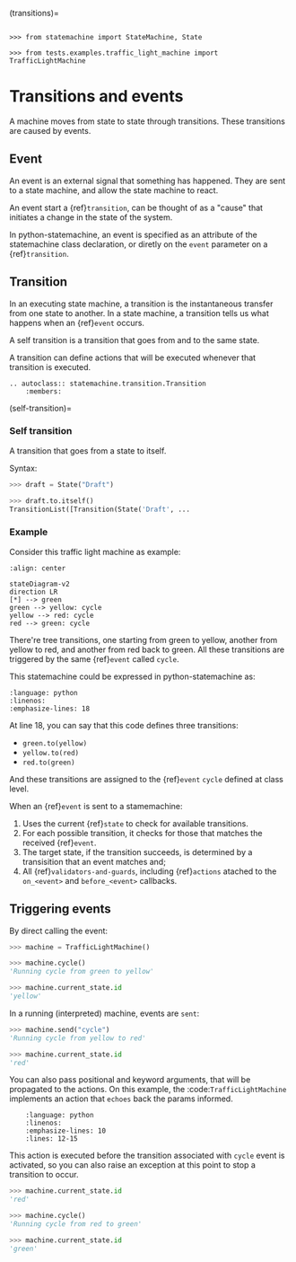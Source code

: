(transitions)=

```{testsetup}

>>> from statemachine import StateMachine, State

>>> from tests.examples.traffic_light_machine import TrafficLightMachine

```

# Transitions and events

A machine moves from state to state through transitions. These transitions are
caused by events.


## Event

An event is an external signal that something has happened.
They are sent to a state machine, and allow the state machine to react.


An event start a {ref}`transition`, can be thought of as a "cause" that
initiates a change in the state of the system.

In python-statemachine, an event is specified as an attribute of the
statemachine class declaration, or diretly on the `event` parameter on
a {ref}`transition`.


## Transition

In an executing state machine, a transition is the instantaneous transfer
from one state to another.  In a state machine, a transition tells us what
happens when an {ref}`event` occurs.

A self transition is a transition that goes from and to the same state.

A transition can define actions that will be executed whenever that transition
is executed.

```{eval-rst}
.. autoclass:: statemachine.transition.Transition
    :members:
```

(self-transition)=

### Self transition

A transition that goes from a state to itself.

Syntax:

```py
>>> draft = State("Draft")

>>> draft.to.itself()
TransitionList([Transition(State('Draft', ...

```

### Example

Consider this traffic light machine as example:

```{mermaid}
:align: center

stateDiagram-v2
direction LR
[*] --> green
green --> yellow: cycle
yellow --> red: cycle
red --> green: cycle

```

There're tree transitions, one starting from green to yellow, another from
yellow to red, and another from red back to green. All these transitions
are triggered by the same {ref}`event` called `cycle`.

This statemachine could be expressed in python-statemachine as:


```{literalinclude} ../tests/examples/traffic_light_machine.py
:language: python
:linenos:
:emphasize-lines: 18
```

At line 18, you can say that this code defines three transitions:

* `green.to(yellow)`
* `yellow.to(red)`
* `red.to(green)`

And these transitions are assigned to the {ref}`event` `cycle` defined at
class level.

When an {ref}`event` is sent to a stamemachine:

1. Uses the current {ref}`state` to check for available transitions.
1. For each possible transition, it checks for those that matches the received {ref}`event`.
1. The target state, if the transition succeeds, is determined by a transisition
   that an event matches and;
1. All {ref}`validators-and-guards`, including {ref}`actions`
   atached to the `on_<event>` and `before_<event>` callbacks.


## Triggering events


By direct calling the event:

```py
>>> machine = TrafficLightMachine()

>>> machine.cycle()
'Running cycle from green to yellow'

>>> machine.current_state.id
'yellow'

```

In a running (interpreted) machine, events are `sent`:

```py
>>> machine.send("cycle")
'Running cycle from yellow to red'

>>> machine.current_state.id
'red'

```

You can also pass positional and keyword arguments, that will be propagated
to the actions. On this example, the :code:`TrafficLightMachine` implements
an action that `echoes` back the params informed.

```{literalinclude} ../tests/examples/traffic_light_machine.py
    :language: python
    :linenos:
    :emphasize-lines: 10
    :lines: 12-15
```


This action is executed before the transition associated with `cycle` event is activated, so you
can also raise an exception at this point to stop a transition to occur.

```py
>>> machine.current_state.id
'red'

>>> machine.cycle()
'Running cycle from red to green'

>>> machine.current_state.id
'green'

```
